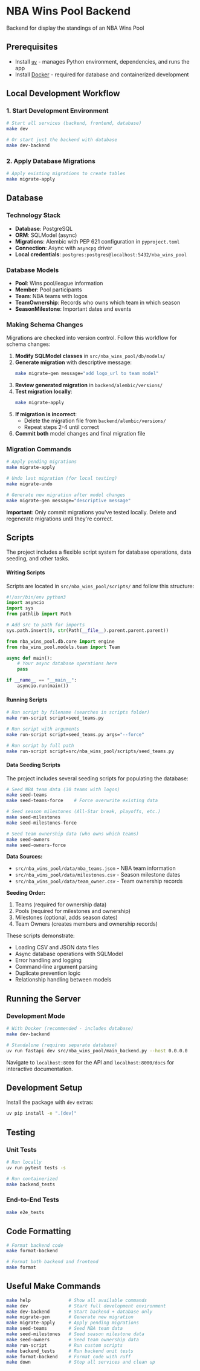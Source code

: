 # NBA Wins Pool Backend
Backend for display the standings of an NBA Wins Pool

## Prerequisites
- Install [`uv`](https://docs.astral.sh/uv/getting-started/installation/) - manages Python environment, dependencies, and runs the app
- Install [Docker](https://docs.docker.com/get-docker/) - required for database and containerized development

## Local Development Workflow

### 1. Start Development Environment
```bash
# Start all services (backend, frontend, database)
make dev

# Or start just the backend with database
make dev-backend
```

### 2. Apply Database Migrations
```bash
# Apply existing migrations to create tables
make migrate-apply
```

## Database

### Technology Stack
- **Database**: PostgreSQL
- **ORM**: SQLModel (async)
- **Migrations**: Alembic with PEP 621 configuration in `pyproject.toml`
- **Connection**: Async with `asyncpg` driver
- **Local credentials**: `postgres:postgres@localhost:5432/nba_wins_pool`

### Database Models
- **Pool**: Wins pool/league information
- **Member**: Pool participants
- **Team**: NBA teams with logos
- **TeamOwnership**: Records who owns which team in which season
- **SeasonMilestone**: Important dates and events

### Making Schema Changes
Migrations are checked into version control. Follow this workflow for schema changes:

1. **Modify SQLModel classes** in `src/nba_wins_pool/db/models/`
2. **Generate migration** with descriptive message:
   ```bash
   make migrate-gen message="add logo_url to team model"
   ```
3. **Review generated migration** in `backend/alembic/versions/`
4. **Test migration locally**:
   ```bash
   make migrate-apply
   ```
5. **If migration is incorrect**:
   - Delete the migration file from `backend/alembic/versions/`
   - Repeat steps 2-4 until correct
6. **Commit both** model changes and final migration file

### Migration Commands
```bash
# Apply pending migrations
make migrate-apply

# Undo last migration (for local testing)
make migrate-undo

# Generate new migration after model changes
make migrate-gen message="descriptive message"
```

**Important**: Only commit migrations you've tested locally. Delete and regenerate migrations until they're correct.

## Scripts
The project includes a flexible script system for database operations, data seeding, and other tasks.

#### Writing Scripts
Scripts are located in `src/nba_wins_pool/scripts/` and follow this structure:

```python
#!/usr/bin/env python3
import asyncio
import sys
from pathlib import Path

# Add src to path for imports
sys.path.insert(0, str(Path(__file__).parent.parent.parent))

from nba_wins_pool.db.core import engine
from nba_wins_pool.models.team import Team

async def main():
    # Your async database operations here
    pass

if __name__ == "__main__":
    asyncio.run(main())
```

#### Running Scripts
```bash
# Run script by filename (searches in scripts folder)
make run-script script=seed_teams.py

# Run script with arguments
make run-script script=seed_teams.py args="--force"

# Run script by full path
make run-script script=src/nba_wins_pool/scripts/seed_teams.py
```

#### Data Seeding Scripts
The project includes several seeding scripts for populating the database:

```bash
# Seed NBA team data (30 teams with logos)
make seed-teams
make seed-teams-force    # Force overwrite existing data

# Seed season milestones (All-Star break, playoffs, etc.)
make seed-milestones
make seed-milestones-force

# Seed team ownership data (who owns which teams)
make seed-owners
make seed-owners-force
```

**Data Sources:**
- `src/nba_wins_pool/data/nba_teams.json` - NBA team information
- `src/nba_wins_pool/data/milestones.csv` - Season milestone dates
- `src/nba_wins_pool/data/team_owner.csv` - Team ownership records

**Seeding Order:**
1. Teams (required for ownership data)
2. Pools (required for milestones and ownership)
3. Milestones (optional, adds season dates)
4. Team Owners (creates members and ownership records)

These scripts demonstrate:
- Loading CSV and JSON data files
- Async database operations with SQLModel
- Error handling and logging
- Command-line argument parsing
- Duplicate prevention logic
- Relationship handling between models

## Running the Server

### Development Mode
```bash
# With Docker (recommended - includes database)
make dev-backend

# Standalone (requires separate database)
uv run fastapi dev src/nba_wins_pool/main_backend.py --host 0.0.0.0
```

Navigate to `localhost:8000` for the API and `localhost:8000/docs` for interactive documentation.

## Development Setup
Install the package with `dev` extras:
```bash
uv pip install -e ".[dev]"
```

## Testing

### Unit Tests
```bash
# Run locally
uv run pytest tests -s

# Run containerized
make backend_tests
```

### End-to-End Tests
```bash
make e2e_tests
```

## Code Formatting
```bash
# Format backend code
make format-backend

# Format both backend and frontend
make format
```

## Useful Make Commands
```bash
make help              # Show all available commands
make dev               # Start full development environment
make dev-backend       # Start backend + database only
make migrate-gen       # Generate new migration
make migrate-apply     # Apply pending migrations
make seed-teams        # Seed NBA team data
make seed-milestones   # Seed season milestone data
make seed-owners       # Seed team ownership data
make run-script        # Run custom scripts
make backend_tests     # Run backend unit tests
make format-backend    # Format code with ruff
make down              # Stop all services and clean up
```
